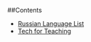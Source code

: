 ##Contents
* [Russian Language List](https://russian-language-list.nuhub.net)
* [Tech for Teaching](https://tech-for-teaching.nuhub.net)
